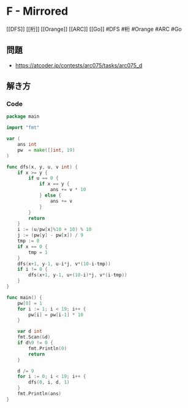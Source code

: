 # F - Mirrored
[[DFS]] [[桁]] [[Orange]] [[ARC]] [[Go]]
#DFS #桁 #Orange #ARC #Go 

## 問題
- https://atcoder.jp/contests/arc075/tasks/arc075_d

## 解き方
### Code
```go
package main

import "fmt"

var (
	ans int
	pw  = make([]int, 19)
)

func dfs(x, y, u, v int) {
	if x >= y {
		if u == 0 {
			if x == y {
				ans += v * 10
			} else {
				ans += v
			}
		}
		return
	}
	i := (u/pw[x]%10 + 10) % 10
	j := (pw[y] - pw[x]) / 9
	tmp := 0
	if x == 0 {
		tmp = 1
	}
	dfs(x+1, y-1, u-i*j, v*(10-i-tmp))
	if i != 0 {
		dfs(x+1, y-1, u+(10-i)*j, v*(i-tmp))
	}
}

func main() {
	pw[0] = 1
	for i := 1; i < 19; i++ {
		pw[i] = pw[i-1] * 10
	}

	var d int
	fmt.Scan(&d)
	if d%9 != 0 {
		fmt.Println(0)
		return
	}

	d /= 9
	for i := 0; i < 19; i++ {
		dfs(0, i, d, 1)
	}
	fmt.Println(ans)
}
```